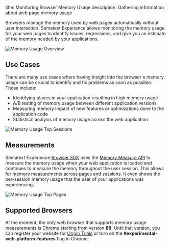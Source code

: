 title: Monitoring Browser Memory Usage
description: Gathering information about web page memory usage

Browsers manage the memory used by web pages automatically without user interaction. Sematext Experience allows monitoring the memory usage for your web pages to identify issues, regressions, and give you an estimate of the memory needed by your applications. 

<img
  class="content-modal-image"
  alt="Memory Usage Overview"
  title="Memory Usage Overview"
  src="../../images/experience/memory/overview.png"
/>

## Use Cases
There are many use cases where having insight into the browser's memory usage can be crucial to identify and fix problems as soon as possible. Those include:

 * Identifying places in your application resulting in high memory usage
 * A/B testing of memory usage between different application versions
 * Measuring memory impact of new features or optimizations done to the application code
 * Statistical analysis of memory usage across the web application

<img
  class="content-modal-image"
  alt="Memory Usage Top Sessions"
  title="Memory Usage Top Sessions"
  src="../../images/experience/memory/topsessions.png"
/>

## Measurements
Sematext Experience [Browser SDK](https://sematext.com/docs/agents/browser/) uses the [Memory Measure API](https://wicg.github.io/performance-measure-memory/) to measure the memory usage when your web application is loaded and continues to measure the memory throughout the user session. This allows for memory measurements across pages and sessions. It even shows the per-session memory usage that the user of your applications was experiencing. 

<img
  class="content-modal-image"
  alt="Memory Usage Top Pages"
  title="Memory Usage Top Pages"
  src="../../images/experience/memory/toppages.png"
/>

## Supported Browsers
At the moment, the only web browser that supports memory usage measurements is Chrome starting from version **88**. Until that version, you can register your website for [Origin Trials](https://developers.chrome.com/origintrials/#/view_trial/1281274093986906113) or turn on the **#experimental-web-platform-features** flag in Chrome. 
